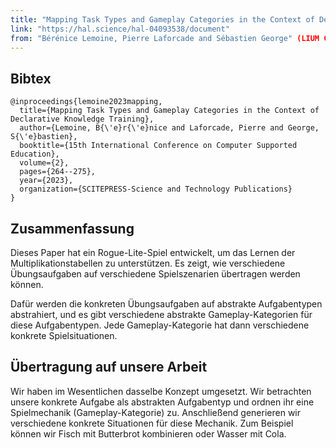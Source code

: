 ```yaml
---
title: "Mapping Task Types and Gameplay Categories in the Context of Declarative Knowledge Training"
link: "https://hal.science/hal-04093538/document"
from: "Bérénice Lemoine, Pierre Laforcade and Sébastien George" (LIUM Computer Science Laboratory, Le Mans Universite ́, Laval, France)
---
```


## Bibtex

```
@inproceedings{lemoine2023mapping,
  title={Mapping Task Types and Gameplay Categories in the Context of Declarative Knowledge Training},
  author={Lemoine, B{\'e}r{\'e}nice and Laforcade, Pierre and George, S{\'e}bastien},
  booktitle={15th International Conference on Computer Supported Education},
  volume={2},
  pages={264--275},
  year={2023},
  organization={SCITEPRESS-Science and Technology Publications}
}
```

## Zusammenfassung

Dieses Paper hat ein Rogue-Lite-Spiel entwickelt, um das Lernen der Multiplikationstabellen zu unterstützen. Es zeigt, wie verschiedene Übungsaufgaben auf verschiedene Spielszenarien übertragen werden können.

Dafür werden die konkreten Übungsaufgaben auf abstrakte Aufgabentypen abstrahiert, und es gibt verschiedene abstrakte Gameplay-Kategorien für diese Aufgabentypen. Jede Gameplay-Kategorie hat dann verschiedene konkrete Spielsituationen.

## Übertragung auf unsere Arbeit

Wir haben im Wesentlichen dasselbe Konzept umgesetzt. Wir betrachten unsere konkrete Aufgabe als abstrakten Aufgabentyp und ordnen ihr eine Spielmechanik (Gameplay-Kategorie) zu. Anschließend generieren wir verschiedene konkrete Situationen für diese Mechanik. Zum Beispiel können wir Fisch mit Butterbrot kombinieren oder Wasser mit Cola.
